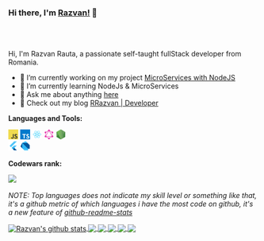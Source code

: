 ### Hi there, I'm [Razvan!](https://rrazvan.dev) 👋

<br />
<br />

Hi, I'm Razvan Rauta, a passionate self-taught fullStack developer from Romania.

- 🔭 I’m currently working on my project [MicroServices with NodeJS](https://github.com/RazvanRauta/nodejs-microservices)
- 🌱 I’m currently learning NodeJs & MicroServices
- 💬 Ask me about anything [here](https://github.com/RazvanRauta/RazvanRauta/issues)
- 📃 Check out my blog [RRazvan | Developer](https://rrazvan.dev/blog/)

**Languages and Tools:**  

<code><img height="20" src="https://raw.githubusercontent.com/github/explore/80688e429a7d4ef2fca1e82350fe8e3517d3494d/topics/javascript/javascript.png"></code>
<code><img height="20" src="https://raw.githubusercontent.com/github/explore/80688e429a7d4ef2fca1e82350fe8e3517d3494d/topics/typescript/typescript.png"></code>
<code><img height="20" src="https://raw.githubusercontent.com/github/explore/80688e429a7d4ef2fca1e82350fe8e3517d3494d/topics/react/react.png"></code>
<code><img height="20" src="https://raw.githubusercontent.com/github/explore/5c058a388828bb5fde0bcafd4bc867b5bb3f26f3/topics/graphql/graphql.png"></code>
<code><img height="20" src="https://raw.githubusercontent.com/github/explore/80688e429a7d4ef2fca1e82350fe8e3517d3494d/topics/nodejs/nodejs.png"></code>  
<code><img height="20" src="https://raw.githubusercontent.com/github/explore/80688e429a7d4ef2fca1e82350fe8e3517d3494d/topics/flutter/flutter.png"></code>
<code><img height="20" src="https://raw.githubusercontent.com/github/explore/80688e429a7d4ef2fca1e82350fe8e3517d3494d/topics/dart/dart.png"></code>

**Codewars rank:** 

<a href="https://www.codewars.com/users/RazvanRauta">
 <img height="25" src="https://www.codewars.com/users/RazvanRauta/badges/large">
</a>

<br />

*NOTE: Top languages does not indicate my skill level or something like that, it's a github metric of which languages i have the most code on github, it's a new feature of [github-readme-stats](https://github.com/anuraghazra/github-readme-stats)*

<a href="https://github.com/RazvanRauta">
  <img align="center" src="https://github-readme-stats.vercel.app/api?username=RazvanRauta&show_icons=true&include_all_commits=true&theme=radical" alt="Razvan's github stats" />
</a>
<a href="https://github.com/RazvanRauta">
  <img align="center" src="https://github-readme-stats.vercel.app/api/top-langs/?username=RazvanRauta&layout=compact&theme=radical&langs_count=8" />
</a>
<a href="https://github.com/RazvanRauta/nextjs-strapi">
  <img align="center" src="https://github-readme-stats.vercel.app/api/pin/?username=RazvanRauta&repo=nextjs-strapi&theme=radical" />
</a>
<a href="https://github.com/RazvanRauta/symfony-react-app" >
  <img align="center" src="https://github-readme-stats.vercel.app/api/pin/?username=RazvanRauta&repo=symfony-react-app&theme=radical" />
</a>
<a href="https://github.com/RazvanRauta/shop-app" >
  <img align="center" src="https://github-readme-stats.vercel.app/api/pin/?username=RazvanRauta&repo=shop-app&theme=radical" />
</a>
<a href="https://github.com/RazvanRauta/nodejs-microservices" >
  <img align="center" src="https://github-readme-stats.vercel.app/api/pin/?username=RazvanRauta&nodejs-microservices&theme=radical" />
</a>
  
